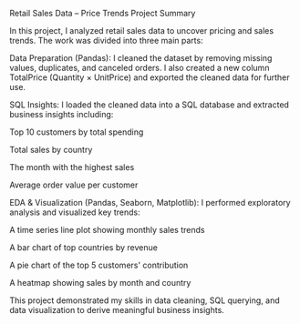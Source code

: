 Retail Sales Data – Price Trends Project Summary

In this project, I analyzed retail sales data to uncover pricing and sales trends. The work was divided into three main parts:

Data Preparation (Pandas):
I cleaned the dataset by removing missing values, duplicates, and canceled orders. I also created a new column TotalPrice (Quantity × UnitPrice) and exported the cleaned data for further use.

SQL Insights:
I loaded the cleaned data into a SQL database and extracted business insights including:

Top 10 customers by total spending

Total sales by country

The month with the highest sales

Average order value per customer

EDA & Visualization (Pandas, Seaborn, Matplotlib):
I performed exploratory analysis and visualized key trends:

A time series line plot showing monthly sales trends

A bar chart of top countries by revenue

A pie chart of the top 5 customers' contribution

A heatmap showing sales by month and country

This project demonstrated my skills in data cleaning, SQL querying, and data visualization to derive meaningful business insights.
